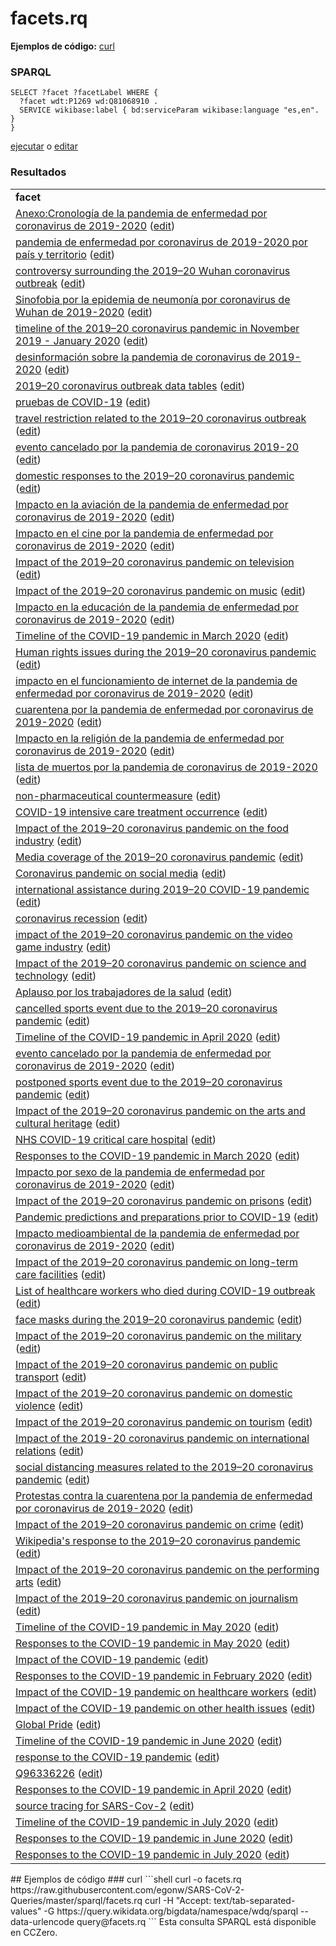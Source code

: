 # facets.rq
**Ejemplos de código:** [curl](#curl)
### SPARQL
```sparql
SELECT ?facet ?facetLabel WHERE {
  ?facet wdt:P1269 wd:Q81068910 .
  SERVICE wikibase:label { bd:serviceParam wikibase:language "es,en". }
}

```
[ejecutar](https://query.wikidata.org/embed.html#SELECT%20%3Ffacet%20%3FfacetLabel%20WHERE%20%7B%0A%20%20%3Ffacet%20wdt%3AP1269%20wd%3AQ81068910%20.%0A%20%20SERVICE%20wikibase%3Alabel%20%7B%20bd%3AserviceParam%20wikibase%3Alanguage%20%22es%2Cen%22.%20%7D%0A%7D%0A%0A) o [editar](https://query.wikidata.org/#SELECT%20%3Ffacet%20%3FfacetLabel%20WHERE%20%7B%0A%20%20%3Ffacet%20wdt%3AP1269%20wd%3AQ81068910%20.%0A%20%20SERVICE%20wikibase%3Alabel%20%7B%20bd%3AserviceParam%20wikibase%3Alanguage%20%22es%2Cen%22.%20%7D%0A%7D%0A%0A)


### Resultados
<table>
  <tr>
    <td><b>facet</b></td>
  </tr>
  <tr>
    <td><a href="https://scholia.toolforge.org/Q83493517">Anexo:Cronología de la pandemia de enfermedad por coronavirus de 2019-2020</a> (<a href="http://www.wikidata.org/entity/Q83493517">edit</a>)</td>
  </tr>
  <tr>
    <td><a href="https://scholia.toolforge.org/Q83741704">pandemia de enfermedad por coronavirus de 2019-2020 por país y territorio</a> (<a href="http://www.wikidata.org/entity/Q83741704">edit</a>)</td>
  </tr>
  <tr>
    <td><a href="https://scholia.toolforge.org/Q84056433">controversy surrounding the 2019–20 Wuhan coronavirus outbreak</a> (<a href="http://www.wikidata.org/entity/Q84056433">edit</a>)</td>
  </tr>
  <tr>
    <td><a href="https://scholia.toolforge.org/Q84318312">Sinofobia por la epidemia de neumonía por coronavirus de Wuhan de 2019-2020</a> (<a href="http://www.wikidata.org/entity/Q84318312">edit</a>)</td>
  </tr>
  <tr>
    <td><a href="https://scholia.toolforge.org/Q84897850">timeline of the 2019–20 coronavirus pandemic in November 2019 - January 2020</a> (<a href="http://www.wikidata.org/entity/Q84897850">edit</a>)</td>
  </tr>
  <tr>
    <td><a href="https://scholia.toolforge.org/Q85173778">desinformación sobre la pandemia de coronavirus de 2019-2020</a> (<a href="http://www.wikidata.org/entity/Q85173778">edit</a>)</td>
  </tr>
  <tr>
    <td><a href="https://scholia.toolforge.org/Q85173855">2019–20 coronavirus outbreak data tables</a> (<a href="http://www.wikidata.org/entity/Q85173855">edit</a>)</td>
  </tr>
  <tr>
    <td><a href="https://scholia.toolforge.org/Q86901049">pruebas de COVID-19</a> (<a href="http://www.wikidata.org/entity/Q86901049">edit</a>)</td>
  </tr>
  <tr>
    <td><a href="https://scholia.toolforge.org/Q87073833">travel restriction related to the 2019–20 coronavirus outbreak</a> (<a href="http://www.wikidata.org/entity/Q87073833">edit</a>)</td>
  </tr>
  <tr>
    <td><a href="https://scholia.toolforge.org/Q87479384">evento cancelado por la pandemia de coronavirus 2019-20</a> (<a href="http://www.wikidata.org/entity/Q87479384">edit</a>)</td>
  </tr>
  <tr>
    <td><a href="https://scholia.toolforge.org/Q87491759">domestic responses to the 2019–20 coronavirus pandemic</a> (<a href="http://www.wikidata.org/entity/Q87491759">edit</a>)</td>
  </tr>
  <tr>
    <td><a href="https://scholia.toolforge.org/Q87625383">Impacto en la aviación de la pandemia de enfermedad por coronavirus de 2019-2020</a> (<a href="http://www.wikidata.org/entity/Q87625383">edit</a>)</td>
  </tr>
  <tr>
    <td><a href="https://scholia.toolforge.org/Q87625385">Impacto en el cine por la pandemia de enfermedad por coronavirus de 2019-2020</a> (<a href="http://www.wikidata.org/entity/Q87625385">edit</a>)</td>
  </tr>
  <tr>
    <td><a href="https://scholia.toolforge.org/Q87719499">Impact of the 2019–20 coronavirus pandemic on television</a> (<a href="http://www.wikidata.org/entity/Q87719499">edit</a>)</td>
  </tr>
  <tr>
    <td><a href="https://scholia.toolforge.org/Q87747992">Impact of the 2019–20 coronavirus pandemic on music</a> (<a href="http://www.wikidata.org/entity/Q87747992">edit</a>)</td>
  </tr>
  <tr>
    <td><a href="https://scholia.toolforge.org/Q87760968">Impacto en la educación de la pandemia de enfermedad por coronavirus de 2019-2020</a> (<a href="http://www.wikidata.org/entity/Q87760968">edit</a>)</td>
  </tr>
  <tr>
    <td><a href="https://scholia.toolforge.org/Q87774378">Timeline of the COVID-19 pandemic in March 2020</a> (<a href="http://www.wikidata.org/entity/Q87774378">edit</a>)</td>
  </tr>
  <tr>
    <td><a href="https://scholia.toolforge.org/Q87796964">Human rights issues during the 2019–20 coronavirus pandemic</a> (<a href="http://www.wikidata.org/entity/Q87796964">edit</a>)</td>
  </tr>
  <tr>
    <td><a href="https://scholia.toolforge.org/Q87865677">impacto en el funcionamiento de internet de la pandemia de enfermedad por coronavirus de 2019-2020</a> (<a href="http://www.wikidata.org/entity/Q87865677">edit</a>)</td>
  </tr>
  <tr>
    <td><a href="https://scholia.toolforge.org/Q87866152">cuarentena por la pandemia de enfermedad por coronavirus de 2019-2020</a> (<a href="http://www.wikidata.org/entity/Q87866152">edit</a>)</td>
  </tr>
  <tr>
    <td><a href="https://scholia.toolforge.org/Q87898060">Impacto en la religión de la pandemia de enfermedad por coronavirus de 2019-2020</a> (<a href="http://www.wikidata.org/entity/Q87898060">edit</a>)</td>
  </tr>
  <tr>
    <td><a href="https://scholia.toolforge.org/Q88027839">lista de muertos por la pandemia de coronavirus de 2019-2020</a> (<a href="http://www.wikidata.org/entity/Q88027839">edit</a>)</td>
  </tr>
  <tr>
    <td><a href="https://scholia.toolforge.org/Q88221447">non-pharmaceutical countermeasure</a> (<a href="http://www.wikidata.org/entity/Q88221447">edit</a>)</td>
  </tr>
  <tr>
    <td><a href="https://scholia.toolforge.org/Q88240100">COVID-19 intensive care treatment occurrence</a> (<a href="http://www.wikidata.org/entity/Q88240100">edit</a>)</td>
  </tr>
  <tr>
    <td><a href="https://scholia.toolforge.org/Q88293861">Impact of the 2019–20 coronavirus pandemic on the food industry</a> (<a href="http://www.wikidata.org/entity/Q88293861">edit</a>)</td>
  </tr>
  <tr>
    <td><a href="https://scholia.toolforge.org/Q88293962">Media coverage of the 2019–20 coronavirus pandemic</a> (<a href="http://www.wikidata.org/entity/Q88293962">edit</a>)</td>
  </tr>
  <tr>
    <td><a href="https://scholia.toolforge.org/Q88333605">Coronavirus pandemic on social media</a> (<a href="http://www.wikidata.org/entity/Q88333605">edit</a>)</td>
  </tr>
  <tr>
    <td><a href="https://scholia.toolforge.org/Q88385577">international assistance during 2019–20 COVID-19 pandemic</a> (<a href="http://www.wikidata.org/entity/Q88385577">edit</a>)</td>
  </tr>
  <tr>
    <td><a href="https://scholia.toolforge.org/Q88599208">coronavirus recession</a> (<a href="http://www.wikidata.org/entity/Q88599208">edit</a>)</td>
  </tr>
  <tr>
    <td><a href="https://scholia.toolforge.org/Q88634378">impact of the 2019–20 coronavirus pandemic on the video game industry</a> (<a href="http://www.wikidata.org/entity/Q88634378">edit</a>)</td>
  </tr>
  <tr>
    <td><a href="https://scholia.toolforge.org/Q88661507">Impact of the 2019–20 coronavirus pandemic on science and technology</a> (<a href="http://www.wikidata.org/entity/Q88661507">edit</a>)</td>
  </tr>
  <tr>
    <td><a href="https://scholia.toolforge.org/Q88860637">Aplauso por los trabajadores de la salud</a> (<a href="http://www.wikidata.org/entity/Q88860637">edit</a>)</td>
  </tr>
  <tr>
    <td><a href="https://scholia.toolforge.org/Q88903067">cancelled sports event due to the 2019–20 coronavirus pandemic</a> (<a href="http://www.wikidata.org/entity/Q88903067">edit</a>)</td>
  </tr>
  <tr>
    <td><a href="https://scholia.toolforge.org/Q89016387">Timeline of the COVID-19 pandemic in April 2020</a> (<a href="http://www.wikidata.org/entity/Q89016387">edit</a>)</td>
  </tr>
  <tr>
    <td><a href="https://scholia.toolforge.org/Q89031984">evento cancelado por la pandemia de enfermedad por coronavirus de 2019-2020</a> (<a href="http://www.wikidata.org/entity/Q89031984">edit</a>)</td>
  </tr>
  <tr>
    <td><a href="https://scholia.toolforge.org/Q89033277">postponed sports event due to the 2019–20 coronavirus pandemic</a> (<a href="http://www.wikidata.org/entity/Q89033277">edit</a>)</td>
  </tr>
  <tr>
    <td><a href="https://scholia.toolforge.org/Q89113106">Impact of the 2019–20 coronavirus pandemic on the arts and cultural heritage</a> (<a href="http://www.wikidata.org/entity/Q89113106">edit</a>)</td>
  </tr>
  <tr>
    <td><a href="https://scholia.toolforge.org/Q89209954">NHS COVID-19 critical care hospital</a> (<a href="http://www.wikidata.org/entity/Q89209954">edit</a>)</td>
  </tr>
  <tr>
    <td><a href="https://scholia.toolforge.org/Q89487202">Responses to the COVID-19 pandemic in March 2020</a> (<a href="http://www.wikidata.org/entity/Q89487202">edit</a>)</td>
  </tr>
  <tr>
    <td><a href="https://scholia.toolforge.org/Q89666473">Impacto por sexo de la pandemia de enfermedad por coronavirus de 2019-2020</a> (<a href="http://www.wikidata.org/entity/Q89666473">edit</a>)</td>
  </tr>
  <tr>
    <td><a href="https://scholia.toolforge.org/Q89864650">Impact of the 2019–20 coronavirus pandemic on prisons</a> (<a href="http://www.wikidata.org/entity/Q89864650">edit</a>)</td>
  </tr>
  <tr>
    <td><a href="https://scholia.toolforge.org/Q89966200">Pandemic predictions and preparations prior to COVID-19</a> (<a href="http://www.wikidata.org/entity/Q89966200">edit</a>)</td>
  </tr>
  <tr>
    <td><a href="https://scholia.toolforge.org/Q90085156">Impacto medioambiental de la pandemia de enfermedad por coronavirus de 2019-2020</a> (<a href="http://www.wikidata.org/entity/Q90085156">edit</a>)</td>
  </tr>
  <tr>
    <td><a href="https://scholia.toolforge.org/Q90213139">Impact of the 2019–20 coronavirus pandemic on long-term care facilities</a> (<a href="http://www.wikidata.org/entity/Q90213139">edit</a>)</td>
  </tr>
  <tr>
    <td><a href="https://scholia.toolforge.org/Q90290885">List of healthcare workers who died during COVID-19 outbreak</a> (<a href="http://www.wikidata.org/entity/Q90290885">edit</a>)</td>
  </tr>
  <tr>
    <td><a href="https://scholia.toolforge.org/Q90416196">face masks during the 2019–20 coronavirus pandemic</a> (<a href="http://www.wikidata.org/entity/Q90416196">edit</a>)</td>
  </tr>
  <tr>
    <td><a href="https://scholia.toolforge.org/Q90456853">Impact of the 2019–20 coronavirus pandemic on the military</a> (<a href="http://www.wikidata.org/entity/Q90456853">edit</a>)</td>
  </tr>
  <tr>
    <td><a href="https://scholia.toolforge.org/Q90630881">Impact of the 2019–20 coronavirus pandemic on public transport</a> (<a href="http://www.wikidata.org/entity/Q90630881">edit</a>)</td>
  </tr>
  <tr>
    <td><a href="https://scholia.toolforge.org/Q90840968">Impact of the 2019–20 coronavirus pandemic on domestic violence</a> (<a href="http://www.wikidata.org/entity/Q90840968">edit</a>)</td>
  </tr>
  <tr>
    <td><a href="https://scholia.toolforge.org/Q90840989">Impact of the 2019–20 coronavirus pandemic on tourism</a> (<a href="http://www.wikidata.org/entity/Q90840989">edit</a>)</td>
  </tr>
  <tr>
    <td><a href="https://scholia.toolforge.org/Q90859234">Impact of the 2019-20 coronavirus pandemic on international relations</a> (<a href="http://www.wikidata.org/entity/Q90859234">edit</a>)</td>
  </tr>
  <tr>
    <td><a href="https://scholia.toolforge.org/Q91104866">social distancing measures related to the 2019–20 coronavirus pandemic</a> (<a href="http://www.wikidata.org/entity/Q91104866">edit</a>)</td>
  </tr>
  <tr>
    <td><a href="https://scholia.toolforge.org/Q91280428">Protestas contra la cuarentena por la pandemia de enfermedad por coronavirus de 2019-2020</a> (<a href="http://www.wikidata.org/entity/Q91280428">edit</a>)</td>
  </tr>
  <tr>
    <td><a href="https://scholia.toolforge.org/Q91341586">Impact of the 2019–20 coronavirus pandemic on crime</a> (<a href="http://www.wikidata.org/entity/Q91341586">edit</a>)</td>
  </tr>
  <tr>
    <td><a href="https://scholia.toolforge.org/Q91493633">Wikipedia's response to the 2019–20 coronavirus pandemic</a> (<a href="http://www.wikidata.org/entity/Q91493633">edit</a>)</td>
  </tr>
  <tr>
    <td><a href="https://scholia.toolforge.org/Q91911563">Impact of the 2019–20 coronavirus pandemic on the performing arts</a> (<a href="http://www.wikidata.org/entity/Q91911563">edit</a>)</td>
  </tr>
  <tr>
    <td><a href="https://scholia.toolforge.org/Q92150479">Impact of the 2019–20 coronavirus pandemic on journalism</a> (<a href="http://www.wikidata.org/entity/Q92150479">edit</a>)</td>
  </tr>
  <tr>
    <td><a href="https://scholia.toolforge.org/Q92600442">Timeline of the COVID-19 pandemic in May 2020</a> (<a href="http://www.wikidata.org/entity/Q92600442">edit</a>)</td>
  </tr>
  <tr>
    <td><a href="https://scholia.toolforge.org/Q94141388">Responses to the COVID-19 pandemic in May 2020</a> (<a href="http://www.wikidata.org/entity/Q94141388">edit</a>)</td>
  </tr>
  <tr>
    <td><a href="https://scholia.toolforge.org/Q94320820">Impact of the COVID-19 pandemic</a> (<a href="http://www.wikidata.org/entity/Q94320820">edit</a>)</td>
  </tr>
  <tr>
    <td><a href="https://scholia.toolforge.org/Q94381343">Responses to the COVID-19 pandemic in February 2020</a> (<a href="http://www.wikidata.org/entity/Q94381343">edit</a>)</td>
  </tr>
  <tr>
    <td><a href="https://scholia.toolforge.org/Q94981621">Impact of the COVID-19 pandemic on healthcare workers</a> (<a href="http://www.wikidata.org/entity/Q94981621">edit</a>)</td>
  </tr>
  <tr>
    <td><a href="https://scholia.toolforge.org/Q94981718">Impact of the COVID-19 pandemic on other health issues</a> (<a href="http://www.wikidata.org/entity/Q94981718">edit</a>)</td>
  </tr>
  <tr>
    <td><a href="https://scholia.toolforge.org/Q95982336">Global Pride</a> (<a href="http://www.wikidata.org/entity/Q95982336">edit</a>)</td>
  </tr>
  <tr>
    <td><a href="https://scholia.toolforge.org/Q96048874">Timeline of the COVID-19 pandemic in June 2020</a> (<a href="http://www.wikidata.org/entity/Q96048874">edit</a>)</td>
  </tr>
  <tr>
    <td><a href="https://scholia.toolforge.org/Q96246183">response to the COVID-19 pandemic</a> (<a href="http://www.wikidata.org/entity/Q96246183">edit</a>)</td>
  </tr>
  <tr>
    <td><a href="https://scholia.toolforge.org/Q96336226">Q96336226</a> (<a href="http://www.wikidata.org/entity/Q96336226">edit</a>)</td>
  </tr>
  <tr>
    <td><a href="https://scholia.toolforge.org/Q96401587">Responses to the COVID-19 pandemic in April 2020</a> (<a href="http://www.wikidata.org/entity/Q96401587">edit</a>)</td>
  </tr>
  <tr>
    <td><a href="https://scholia.toolforge.org/Q96419281">source tracing for SARS-Cov-2</a> (<a href="http://www.wikidata.org/entity/Q96419281">edit</a>)</td>
  </tr>
  <tr>
    <td><a href="https://scholia.toolforge.org/Q96728989">Timeline of the COVID-19 pandemic in July 2020</a> (<a href="http://www.wikidata.org/entity/Q96728989">edit</a>)</td>
  </tr>
  <tr>
    <td><a href="https://scholia.toolforge.org/Q96731773">Responses to the COVID-19 pandemic in June 2020</a> (<a href="http://www.wikidata.org/entity/Q96731773">edit</a>)</td>
  </tr>
  <tr>
    <td><a href="https://scholia.toolforge.org/Q96731877">Responses to the COVID-19 pandemic in July 2020</a> (<a href="http://www.wikidata.org/entity/Q96731877">edit</a>)</td>
  </tr>
</table>
## Ejemplos de código
### curl
```shell
curl -o facets.rq https://raw.githubusercontent.com/egonw/SARS-CoV-2-Queries/master/sparql/facets.rq
curl -H "Accept: text/tab-separated-values" -G https://query.wikidata.org/bigdata/namespace/wdq/sparql --data-urlencode query@facets.rq
```
Esta consulta SPARQL está disponible en CCZero.
